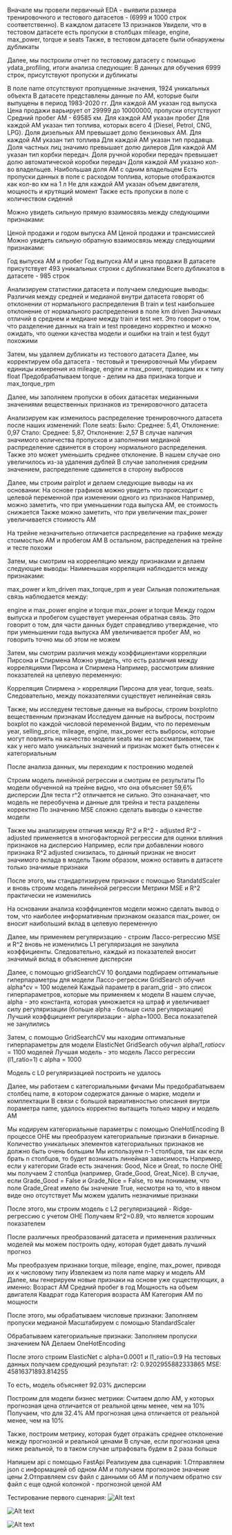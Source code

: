 Вначале мы провели первичный EDA - выявили размера тренировочного и тестового датасетов - (6999 и 1000 строк соответственно). В каждлом датасете 13 
признаков
Увидели, что в тестовом датасете есть пропуски в столбцах mileage, engine, max_power, torque и seats
Также, в тестовом датасете были обнаружены дубликаты

Далее, мы построили отчет по тестовому датасету с помощью ydata_profiling, итоги анализа следующие:
В данных для обучения 6999 строк, присутствуют пропуски и дубликаты

В поле name отсутствуют пропущенные значения, 1924 уникальных объекта
В датасете представлены данные по АМ, которые были выпущены в период 1983-2020 гг. Для каждой АМ указан год выпуска
Цена продажи варьирует от 29999 до 10000000, пропуски отсутствуют
Средний пробег АМ - 69585 км. Для каждой АМ указан пробег
Для каждой АМ указан тип топлива, которых всего 4 (Diesel, Petrol, CNG, LPG). Доля дизельных АМ превышает долю бензиновых АМ. Для каждой АМ указан тип 
топлива
Для каждой АМ указан тип продавца. Доля частных лиц значимо превышает долю дилеров
Для каждой АМ указан тип корбки передач. Доля ручной коробки передач превышает долю автоматической коробки передач
Доля каждой АМ указано кол-во владельцев. Наибольшая доля АМ с одним владельцем
Есть пропуски данных в поле с расходом топлива, которые отображаются как кол-во км на 1 л
Не для каждой АМ указан объем двигателя, мощность и крутящий момент
Также есть пропуски в поле с количеством сидений

Можно увидеть сильную прямую взаимосвязь между следующими признаками:

Ценой продажи и годом выпуска АМ
Ценой продажи и трансмиссией
Можно увидеть сильную обратную взаимосвязь между следующими признаками:

Год выпуска АМ и пробег
Год выпуска АМ и цена продажи
В датасете присутствует 493 уникальных строки с дубликатами
Всего дубликатов в датасете - 985 строк

Анализируем статистики датасета и получаем следующие выводы:
Различия между средней и медианой внутри датасета говорят об отклонении от нормального распределения
В train и test наибольшее отклонение от нормального распределения в поле km driven
Значимых отличий в среднем и медиане между train и test нет. Это говорит о том, что разделение данных на train и test проведено корректно и можно 
ожидать, что оценки качества модели и ошибки на train и test будут похожими

Затем, мы удаляем дубликаты из тестового датасета
Далее, мы корректируем оба датасета - тестовый и тренировочный
Мы убираем единицы измерения из mileage, engine и max_power, приводим их к типу float
Предобрабатываем torque - делим на два признака torque и max_torque_rpm

Далее, мы заполняем пропуски в обоих датасетах медианными значениями вещественных признаков из тренировочного датасета

Анализируем как изменилось распределение тренировочного датасета после наших изменений:
Поле seats:
Было: Среднее: 5,41, Отклонение: 0,97
Стало: Среднее: 5,87, Отклонение: 2,57
В случае наличия значимого количества пропусков и заполнения медианой распределение сдвинется в сторону нормального распределения. Также это может 
уменьшить среднее отклонение. В нашем случае оно увеличилось из-за удаления дублей
В случае заполнения средним значением, распределение сдвинется в сторону выбросов

Далее, мы строим pairplot и делаем следующие выводы на их основании:
На основе графиков можно увидеть что происходит с целевой переменной при изменении одного из признаков
Например, можно заметить, что при уменьшении года выпуска АМ, ее стоимость снижается
Также можно заметить, что при увеличении max_power увеличивается стоимость АМ

На трейне незначительно отличается распределение на графике между стоимостью АМ и пробегом АМ
В остальном, распределения на трейне и тесте похожи

Затем, мы смотрим на коррееляцию между признаками и делаем следующие выводы:
Наименьшая корреляция наблюдается между признаками:

max_power и km_driven
max_torque_rpm и year
Сильная положительная связь наблюдается между:

engine и max_power
engine и torque
max_power и torque
Между годом выпуска и пробегом существует умеренная обратная связь. Это говорит о том, для части данных будет справедливо утверждение, что при 
уменьшении года выпуска АМ увеличивается пробег АМ, но говорить точно мы об этом не можем

Затем, мы смотрим различия между коэффициентами корреляции Пирсона и Спирмена
Можно увидеть, что есть различия между корреляциями Пирсона и Спирмена
Например, рассмотрим влияние показателей на целевую переменную:

Корреляция Спирмена > корреляции Пирсона для year, torque, seats. Следовательно, между показателями существует нелинейная связь

Также, мы исследуем тестовые данные на выбросы, строим boxplotпо вещественным признакам
Исследуем данные на выбросы, построим boxplot по каждой числовой переменной
Видим, что по переменым year, selling_price, mileage, engine, max_power есть выбросы, которые могут повлиять на качество модели
seats мы не рассматриваем, так как у него мало уникальных значений и признак может быть отнесен к категориальным

После анализа данных, мы переходим к построению моделей

Строим модель линейной регрессии и смотрим ее результаты
По модели обученной на трейне видно, что она объясняет 59,6% дисперсии
Для теста r^2 отличается не сильно. Это ознаначает, что модель не переобучена и данные для трейна и теста разделены корректно
По значению MSE сложно сделать выводы о качестве модели

Также мы анализируем отличия между R^2 и R^2 - adjusted
R^2 - adjusted применяется в многофакторной регрессии для оценки влияния признаков на дисперсию
Например, если при добавлении нового признака R^2 adjusted снизилась, то данный признак не вносит значимого вклада в модель
Таким образом, можно оставить в датасете только значимые признаки

После этого, мы стандартизируем признаки с помощью StandatdScaler и вновь строим модель линейной регрессии
Метрики MSE и R^2 практически не изменились

На основании анализа коэффициентов модели можно сделать вывод о том, что наиболее информативным признаком оказался max_power, он вносит наибольший вклад 
в целевую переменную

Далее, мы применяем регуляризацию - строим Лассо-регрессию
MSE и R^2 вновь не изменились
L1 регуляризация не занулила коэффициенты. Следовательно, каждый из показателей вносит значимый вклад в объяснение дисперсии

Далее, с помощью gridSearchCV 10 фолдами подбираем оптимальные гиперпараметры для модели Лассо-регрессии
GridSearch обучил alpha*cv = 100 моделей
Каждый параметр в param_grid - это список гиперпараметров, которые мы применяем к модели
В нашем случае, alpha - это константа, которая умножается на штраф и увеличивает силу регуляризации (больше alpha - больше сила регуляризации)
Лучший коэффцициент регуляризации - alpha=1000. Веса показателей не занулились

Затем, с помощью GridSearchCV мы находим оптимальные гиперпараметры для модели ElasticNet
GridSearch обучил alpha*l1_ratio*cv = 1100 моделей
Лучшая модель - это модель Лассо регрессии (l1_ratio=1) с alpha = 1000

Модель с L0 регуляризацией построить не удалось

Далее, мы работаем с категориальными фичами
Мы предобрабатываем столбец name, в котором содержатся данные о марке, модели и комплектации
В связи с большой вариативностью описания внутри пораметра name, удалось корректно вытащить только марку и модель АМ

Мы кодируем категориальные параметры с помощью OneHotEncoding
В процессе OHE мы преобразуем категориальные признаки в бинарные. Количество уникальных элементов категориальных признаков не должно быть очень большим
Мы используем n-1 столбцов, так как если брать n столбцов, то будет возникать линейная зависимость
Например, если у категории Grade есть значения: Good, Nice и Great, то после OHE мы получаем 2 столбца (например, Grade_Good, Great_Nice). В случае, 
если Grade_Good = False и Grade_Nice = False, то мы понимаем, что поле Grade_Great имело бы значение True, несмотря на то, что в явном виде оно 
отсутствует
Мы можем удалить незначимые признаки

После этого, мы строим модель с L2 регуляризацией - Ridge-регрессию с учетом OHE
Получаем R^2=0.89, что является хорошим показателем

После различных преобразований датасета и применения различных моделей мы можем построить одну, которая будет давать лучший прогноз

Мы преобразуем признаки torque, mileage, engine, max_power, приводя их к числовому типу
Извлекаем из поля name марку и модель АМ
Далее, мы генерируем новые признаки на основе уже существующих, а именно:
Возраст АМ
Средний пробег в год
Мощность на объем двигателя
Квадрат года
Категория возраста АМ
Категория АМ по мощности

После этого, мы обрабатываем числовые признаки:
Заполняем пропуски медианой
Масштабируем с помощью StandardScaler

Обрабатываем категориальные признаки:
Заполняем пропуски значением NA
Делаем OneHotEncoding

После этого строим ElasticNet с alpha=0.0001 и l1_ratio=0.9
На тестовых данных получаем средующий результат:
r2: 0.9202955882333865
MSE: 45816371893.814255

То есть, модель объясняет 92.03% дисперсии

Построим для модели бизнес метрики:
Считаем долю АМ, у которых прогнозная цена отличается от реальной цены менее, чем на 10%
Получаем, что для 32.4% АМ прогнозная цена отличается от реальной менее, чем на 10%

Также, построим метрику, которая будет отражать среднее отклонение между прогнозной и реальной ценами
В случае, если прогнозная цена ниже реальной, то в таком случае штрафовать будем в 2 раза больше

Напишем api с помощью FastApi
Реализуем два сценария:
1.Отправляем json с информацией об одном АМ и получаем прогнозное значение цены
2.Отправляем csv файл с данными об АМ и получаем обратно csv файл с еще одной колонкой - прогнозной ценой АМ

Тестирование первого сценария:
![Alt text](https://github.com/IvanMakhrov/ML_HW1/blob/c96ccb6632e4f98ae811a5ce52c21862ce724fc5/images/predict_item_postman.png?raw=true)

![Alt text](https://github.com/IvanMakhrov/ML_HW1/blob/main/images/predict_item_python.png?raw=true)

![Alt text](https://github.com/IvanMakhrov/ML_HW1/blob/main/images/predict_items_postman.png?raw=true)
